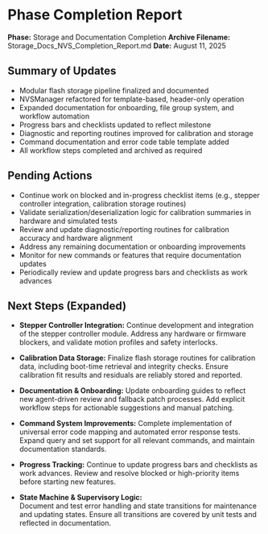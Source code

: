 # Phase Completion Report

**Phase:** Storage and Documentation Completion
**Archive Filename:** Storage_Docs_NVS_Completion_Report.md
**Date:** August 11, 2025

## Summary of Updates

- Modular flash storage pipeline finalized and documented
- NVSManager refactored for template-based, header-only operation
- Expanded documentation for onboarding, file group system, and workflow automation
- Progress bars and checklists updated to reflect milestone
- Diagnostic and reporting routines improved for calibration and storage
- Command documentation and error code table template added
- All workflow steps completed and archived as required

## Pending Actions

- Continue work on blocked and in-progress checklist items (e.g., stepper controller integration, calibration storage routines)
- Validate serialization/deserialization logic for calibration summaries in hardware and simulated tests
- Review and update diagnostic/reporting routines for calibration accuracy and hardware alignment
- Address any remaining documentation or onboarding improvements
- Monitor for new commands or features that require documentation updates
- Periodically review and update progress bars and checklists as work advances

## Next Steps (Expanded)

- **Stepper Controller Integration:**
  Continue development and integration of the stepper controller module. Address any hardware or firmware blockers, and validate motion profiles and safety interlocks.

- **Calibration Data Storage:**
  Finalize flash storage routines for calibration data, including boot-time retrieval and integrity checks. Ensure calibration fit results and residuals are reliably stored and reported.

- **Documentation & Onboarding:**
  Update onboarding guides to reflect new agent-driven review and fallback patch processes. Add explicit workflow steps for actionable suggestions and manual patching.

- **Command System Improvements:**
  Complete implementation of universal error code mapping and automated error response tests. Expand query and set support for all relevant commands, and maintain documentation standards.

- **Progress Tracking:**
  Continue to update progress bars and checklists as work advances. Review and resolve blocked or high-priority items before starting new features.

- **State Machine & Supervisory Logic:**  
  Document and test error handling and state transitions for maintenance and updating states. Ensure all transitions are covered by unit tests and reflected in documentation.
